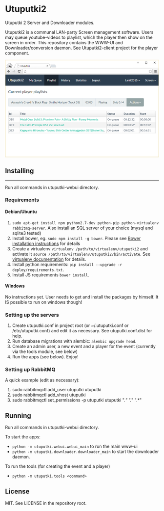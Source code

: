 # Utuputki2

Utuputki 2 Server and Downloader modules.

Utuputki2 is a communal LAN-party Screen management software. Users may queue youtube-videos to playlist, which the player
then show on the screen in order. This repository contains the WWW-UI and Downloader/conversion daemon. See
Utuputki2-client project for the player component.

![Screenshot](https://raw.githubusercontent.com/katajakasa/Utuputki2/master/media/screen.png)

## Installing
----------

Run all commands in utuputki-webui directory.

### Requirements

#### Debian/Ubuntu

1. `sudo apt-get install npm python2.7-dev python-pip python-virtualenv rabbitmq-server`. Also install an SQL server of your choice (mysql and sqlite3 tested)
2. Install bower, eg. `sudo npm install -g bower`. Please see [Bower installation  instructions](http://bower.io/#install-bower) for details
3. Create a virtualenv `virtualenv /path/to/virtualenv/utuputki2` and activate it `source /path/to/virtualenv/utuputki2/bin/activate`. See [virtualenv documentation](https://virtualenv.pypa.io/en/latest/) for details.
4. Install python requirements: `pip install --upgrade -r deploy/requirements.txt`.
5. Install JS requirements `bower install`.

#### Windows

No instructions yet. User needs to get and install the packages by himself. It IS possible to run on windows though!

### Setting up the servers

1. Create utuputki.conf in project root (or ~/.utuputki.conf or /etc/utuputki.conf) and edit it as necessary.
   See utuputki.conf.dist for help.
2. Run database migrations with alembic: `alembic upgrade head`.
3. Create an admin user, a new event and a player for the event (currently via the tools module, see below)
4. Run the apps (see below). Enjoy!

### Setting up RabbitMQ

A quick example (edit as necessary):

1. sudo rabbitmqctl add_user utuputki utuputki
2. sudo rabbitmqctl add_vhost utuputki
3. sudo rabbitmqctl set_permissions -p utuputki utuputki ".*" ".*" ".*"

Running
-------

Run all commands in utuputki-webui directory.

To start the apps:
* `python -m utuputki.webui.webui_main` to run the main www-ui
* `python -m utuputki.downloader.downloader_main` to start the downloader daemon.

To run the tools (for creating the event and a player)
* `python -m utuputki.tools <command>`

License
-------

MIT. See LICENSE in the repository root.
